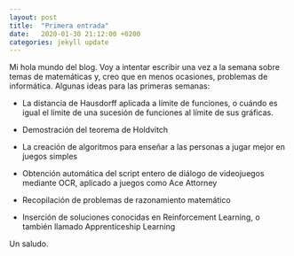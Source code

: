 ```yaml
---
layout: post
title:  "Primera entrada"
date:   2020-01-30 21:12:00 +0200
categories: jekyll update
---
```

<script type="text/javascript" src="http://cdn.mathjax.org/mathjax/latest/MathJax.js?config=TeX-AMS-MML_HTMLorMML"></script>
Mi hola mundo del blog. Voy a intentar escribir una vez a la semana sobre temas de matemáticas y, creo que en menos ocasiones, problemas de informática. Algunas ideas para las primeras semanas:

- La distancia de Hausdorff aplicada a límite de funciones, o cuándo es igual el límite de una sucesión de funciones al límite de sus gráficas.

- Demostración del teorema de Holdvitch

- La creación de algoritmos para enseñar a las personas a jugar mejor en juegos simples

- Obtención automática del script entero de diálogo de videojuegos mediante OCR, aplicado a juegos como Ace Attorney

- Recopilación de problemas de razonamiento matemático

- Inserción de soluciones conocidas en Reinforcement Learning, o también llamado Apprenticeship Learning

Un saludo.
